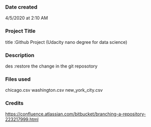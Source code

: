 ### Date created
4/5/2020 at 2:10 AM

### Project Title 
title :Github Project (Udacity nano degree for data science)

### Description
des :restore the change in the git reposotory 

### Files used
chicago.csv
washington.csv
new_york_city.csv

### Credits
https://confluence.atlassian.com/bitbucket/branching-a-repository-223217999.html
